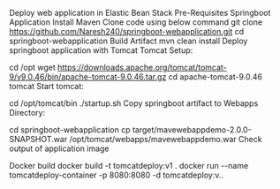 Deploy web application in Elastic Bean Stack
Pre-Requisites
Springboot Application
Install Maven
Clone code using below command
git clone https://github.com/Naresh240/springboot-webapplication.git
cd springboot-webapplication
Build Artifact
mvn clean install
Deploy springboot application with Tomcat
Tomcat Setup:

cd /opt
wget https://downloads.apache.org/tomcat/tomcat-9/v9.0.46/bin/apache-tomcat-9.0.46.tar.gz
cd apache-tomcat-9.0.46 tomcat
Start tomcat:

cd /opt/tomcat/bin
./startup.sh
Copy springboot artifact to Webapps Directory:

cd springboot-webapplication
cp target/mavewebappdemo-2.0.0-SNAPSHOT.war /opt/tomcat/webapps/mavewebappdemo.war
Check output of application
image

Docker build
docker build -t tomcatdeploy:v1 .
docker run --name tomcatdeploy-container -p 8080:8080 -d tomcatdeploy:v..
